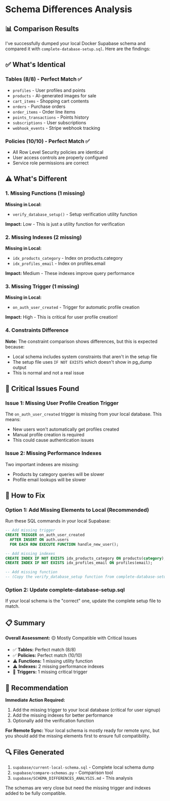 # Schema Differences Analysis

## 📊 Comparison Results

I've successfully dumped your local Docker Supabase schema and compared it with `complete-database-setup.sql`. Here are the findings:

## ✅ What's Identical

### Tables (8/8) - Perfect Match ✅

- `profiles` - User profiles and points
- `products` - AI-generated images for sale
- `cart_items` - Shopping cart contents
- `orders` - Purchase orders
- `order_items` - Order line items
- `points_transactions` - Points history
- `subscriptions` - User subscriptions
- `webhook_events` - Stripe webhook tracking

### Policies (10/10) - Perfect Match ✅

- All Row Level Security policies are identical
- User access controls are properly configured
- Service role permissions are correct

## ⚠️ What's Different

### 1. Missing Functions (1 missing)

**Missing in Local:**

- `verify_database_setup()` - Setup verification utility function

**Impact:** Low - This is just a utility function for verification

### 2. Missing Indexes (2 missing)

**Missing in Local:**

- `idx_products_category` - Index on products.category
- `idx_profiles_email` - Index on profiles.email

**Impact:** Medium - These indexes improve query performance

### 3. Missing Trigger (1 missing)

**Missing in Local:**

- `on_auth_user_created` - Trigger for automatic profile creation

**Impact:** High - This is critical for user profile creation!

### 4. Constraints Difference

**Note:** The constraint comparison shows differences, but this is expected because:

- Local schema includes system constraints that aren't in the setup file
- The setup file uses `IF NOT EXISTS` which doesn't show in pg_dump output
- This is normal and not a real issue

## 🚨 Critical Issues Found

### Issue 1: Missing User Profile Creation Trigger

The `on_auth_user_created` trigger is missing from your local database. This means:

- New users won't automatically get profiles created
- Manual profile creation is required
- This could cause authentication issues

### Issue 2: Missing Performance Indexes

Two important indexes are missing:

- Products by category queries will be slower
- Profile email lookups will be slower

## 🔧 How to Fix

### Option 1: Add Missing Elements to Local (Recommended)

Run these SQL commands in your local Supabase:

```sql
-- Add missing trigger
CREATE TRIGGER on_auth_user_created
  AFTER INSERT ON auth.users
  FOR EACH ROW EXECUTE FUNCTION handle_new_user();

-- Add missing indexes
CREATE INDEX IF NOT EXISTS idx_products_category ON products(category);
CREATE INDEX IF NOT EXISTS idx_profiles_email ON profiles(email);

-- Add missing function
-- (Copy the verify_database_setup function from complete-database-setup.sql)
```

### Option 2: Update complete-database-setup.sql

If your local schema is the "correct" one, update the complete setup file to match.

## 📋 Summary

**Overall Assessment:** 🟡 Mostly Compatible with Critical Issues

- ✅ **Tables:** Perfect match (8/8)
- ✅ **Policies:** Perfect match (10/10)
- ⚠️ **Functions:** 1 missing utility function
- ⚠️ **Indexes:** 2 missing performance indexes
- 🚨 **Triggers:** 1 missing critical trigger

## 🎯 Recommendation

**Immediate Action Required:**

1. Add the missing trigger to your local database (critical for user signup)
2. Add the missing indexes for better performance
3. Optionally add the verification function

**For Remote Sync:**
Your local schema is mostly ready for remote sync, but you should add the missing elements first to ensure full compatibility.

## 🔍 Files Generated

1. `supabase/current-local-schema.sql` - Complete local schema dump
2. `supabase/compare-schemas.py` - Comparison tool
3. `supabase/SCHEMA_DIFFERENCES_ANALYSIS.md` - This analysis

The schemas are very close but need the missing trigger and indexes added to be fully compatible.
